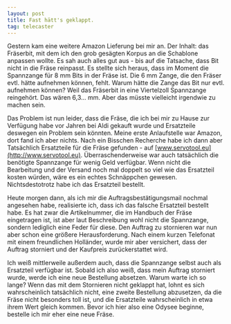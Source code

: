 ```yaml
---
layout: post
title: Fast hätt's geklappt.
tag: telecaster
---
```

Gestern kam eine weitere Amazon Lieferung bei mir an. Der Inhalt: das Fräserbit, mit dem ich den grob gesägten Korpus an die Schablone anpassen wollte. Es sah auch alles gut aus - bis auf die Tatsache, dass Bit nicht in die Fräse reinpasst. Es stellte sich heraus, dass im Moment die Spannzange für 8 mm Bits in der Fräse ist. Die 6 mm Zange, die den Fräser evtl. hätte aufnehmen können, fehlt. Warum hätte die Zange das Bit nur evtl. aufnehmen können? Weil das Fräserbit in eine Viertelzoll Spannzange reingehört. Das wären 6,3... mm. Aber das müsste vielleicht irgendwie zu machen sein.

Das Problem ist nun leider, dass die Fräse, die ich bei mir zu Hause zur Verfügung habe vor Jahren bei Aldi gekauft wurde und Ersatzteile deswegen ein Problem sein könnten. Meine erste Anlaufstelle war Amazon, dort fand ich aber nichts. Nach ein Bisschen Recherche habe ich dann aber Tatsächlich Ersatzteile für die Fräse gefunden - auf [www.servotool.eu](http://www.servotool.eu). Überraschenderweise war auch tatsächlich die benötigte Spannzange für wenig Geld verfügbar. Wenn nicht die Bearbeitung und der Versand noch mal doppelt so viel wie das Ersatzteil kosten würden, wäre es ein echtes Schnäppchen gewesen. Nichtsdestotrotz habe ich das Ersatzteil bestellt.

Heute morgen dann, als ich mir die Auftragsbestätigungsmail nochmal angesehen habe, realisierte ich, dass ich das falsche Ersatzteil bestellt habe. Es hat zwar die Artikelnummer, die im Handbuch der Fräse eingetragen ist, ist aber laut Beschreibung wohl nicht die Spannzange, sondern lediglich eine Feder für diese. Den Auftrag zu stornieren war nun aber schon eine größere Herausforderung. Nach einem kurzen Telefonat mit einem freundlichen Holländer, wurde mir aber versichert, dass der Auftrag storniert und der Kaufpreis zurückerstattet wird.

Ich weiß mittlerweile außerdem auch, dass die Spannzange selbst auch als Ersatzteil verfügbar ist. Sobald ich also weiß, dass mein Auftrag storniert wurde, werde ich eine neue Bestellung absetzen. Warum warte ich so lange? Wenn das mit dem Stornieren nicht geklappt hat, lohnt es sich wahrscheinlich tatsächlich nicht, eine zweite Bestellung abzusetzen, da die Fräse nicht besonders toll ist, und die Ersatzteile wahrscheinlich in etwa ihrem Wert gleich kommen. Bevor ich hier also eine Odysee beginne, bestelle ich mir eher eine neue Fräse.
